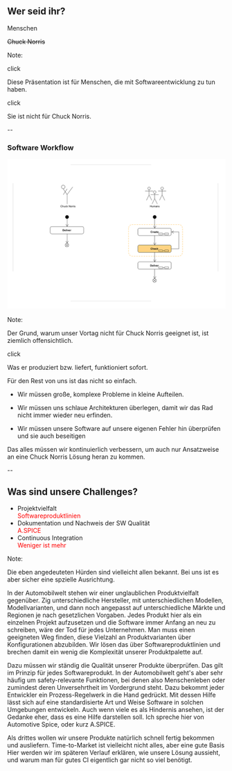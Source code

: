 ## Wer seid ihr?

Menschen <!-- .element: class="fragment" -->

~~Chuck Norris~~ <!-- .element: class="fragment" -->

Note:

click

Diese Präsentation ist für Menschen, die mit Softwareentwicklung zu tun haben.

click

Sie ist nicht für Chuck Norris.

--

### Software Workflow

![Chuck](images/chuck_norris_vs_humans.png) <!-- .element width="80%" class="fragment" -->

Note:

Der Grund, warum unser Vortag nicht für Chuck Norris geeignet ist, ist ziemlich offensichtlich.

click

Was er produziert bzw. liefert, funktioniert sofort.

Für den Rest von uns ist das nicht so einfach. 

- Wir müssen große, komplexe Probleme in kleine Aufteilen.

- Wir müssen uns schlaue Architekturen überlegen, damit wir das Rad nicht immer wieder neu erfinden.

- Wir müssen unsere Software auf unsere eigenen Fehler hin überprüfen und sie auch beseitigen

Das alles müssen wir kontinuierlich verbessern, um auch nur Ansatzweise an eine Chuck Norris Lösung heran zu kommen.

--

## Was sind unsere Challenges?

* Projektvielfalt <div class="fragment" style="color:red">Softwareproduktlinien</div>
* Dokumentation und Nachweis der SW Qualität <div class="fragment" style="color:red">A.SPICE</div>
* Continuous Integration <div class="fragment" style="color:red">Weniger ist mehr</div>

Note:

Die eben angedeuteten Hürden sind vielleicht allen bekannt. Bei uns ist es aber sicher eine spzielle Ausrichtung. 

In der Automobilwelt stehen wir einer unglaublichen Produktvielfalt gegenüber. Zig unterschiedliche Hersteller, mit unterschiedlichen Modellen, Modellvarianten, und dann noch angepasst auf unterschiedliche Märkte und Regionen je nach gesetzlichen Vorgaben. 
Jedes Produkt hier als ein einzelnen Projekt aufzusetzen und die Software immer Anfang an neu zu schreiben, wäre der Tod für jedes Unternehmen.
Man muss einen geeigneten Weg finden, diese Vielzahl an Produktvarianten über Konfigurationen abzubilden.
Wir lösen das über Softwareproduktlinien und brechen damit ein wenig die Komplexität unserer Produktpalette auf.

Dazu müssen wir ständig die Qualität unserer Produkte überprüfen. Das gilt im Prinzip für jedes Softwareprodukt.
In der Automobilwelt geht's aber sehr häufig um safety-relevante Funktionen, bei denen also Menschenleben oder zumindest deren Unversehrtheit im Vordergrund steht.
Dazu bekommt jeder Entwickler ein Prozess-Regelwerk in die Hand gedrückt. Mit dessen Hilfe lässt sich auf eine standardisierte Art und Weise Software in solchen Umgebungen entwickeln.
Auch wenn viele es als Hindernis ansehen, ist der Gedanke eher, dass es eine Hilfe darstellen soll. 
Ich spreche hier von Automotive Spice, oder kurz A.SPICE.

Als drittes wollen wir unsere Produkte natürlich schnell fertig bekommen und ausliefern. 
Time-to-Market ist vielleicht nicht alles, aber eine gute Basis
Hier werden wir im späteren Verlauf erklären, wie unsere Lösung aussieht, und warum man für gutes CI eigentlich gar nicht so viel benötigt.

